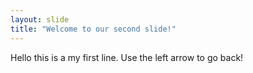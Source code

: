 ```yaml
---
layout: slide
title: "Welcome to our second slide!"
---
```

Hello this is a my first line.
Use the left arrow to go back!